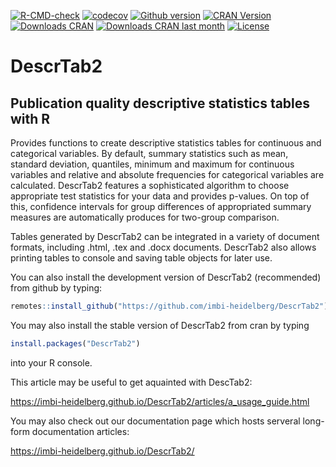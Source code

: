 <!-- badges: start -->
[![R-CMD-check](https://github.com/imbi-heidelberg/DescrTab2/workflows/R-CMD-check/badge.svg)](https://github.com/imbi-heidelberg/DescrTab2/actions)
[![codecov](https://codecov.io/gh/imbi-heidelberg/DescrTab2/branch/master/graph/badge.svg)](https://codecov.io/gh/imbi-heidelberg/DescrTab2)
[![Github version](https://img.shields.io/github/r-package/v/imbi-heidelberg/DescrTab2/master?label=Github%20version%20%40master)](https://github.com/imbi-heidelberg/DescrTab2/tree/master)
[![CRAN Version](https://www.r-pkg.org/badges/version/DescrTab2)](https://www.r-pkg.org/badges/version/DescrTab2)
[![Downloads CRAN](https://cranlogs.r-pkg.org/badges/grand-total/DescrTab2)](https://cranlogs.r-pkg.org/badges/grand-total/DescrTab2)
[![Downloads CRAN last month](https://cranlogs.r-pkg.org/badges/last-month/DescrTab2)](https://cranlogs.r-pkg.org/badges/last-month/DescrTab2)
[![License](https://img.shields.io/cran/l/DescrTab2)](https://img.shields.io/cran/l/DescrTab2)
<!-- badges: end -->


# DescrTab2
## Publication quality descriptive statistics tables with R

Provides functions to create descriptive statistics tables for continuous and categorical variables.
By default, summary statistics such as mean, standard deviation, quantiles, minimum and maximum for continuous variables and relative and absolute frequencies for categorical variables are calculated. DescrTab2 features a sophisticated algorithm to choose appropriate test statistics for your data and provides p-values. On top of this, confidence intervals for group differences of appropriated summary measures are automatically produces for two-group comparison.


Tables generated by DescrTab2 can be integrated in a variety of document formats, including .html, .tex and .docx documents. DescrTab2 also allows printing tables to console and saving table objects for later use.


You can also install the development version of DescrTab2 (recommended) from github by typing:
```r
remotes::install_github("https://github.com/imbi-heidelberg/DescrTab2")
```

You may also install the stable version of DescrTab2 from cran by typing
```r
install.packages("DescrTab2")
```
into your R console.



This article may be useful to get aquainted with DescTab2:

https://imbi-heidelberg.github.io/DescrTab2/articles/a_usage_guide.html


You may also check out our documentation page which hosts serveral long-form documentation articles:

https://imbi-heidelberg.github.io/DescrTab2/
